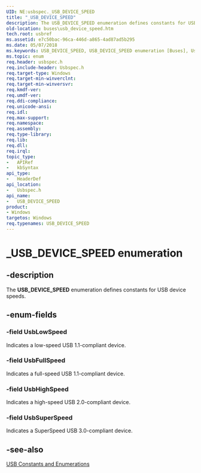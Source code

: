 ```yaml
---
UID: NE:usbspec._USB_DEVICE_SPEED
title: "_USB_DEVICE_SPEED"
description: The USB_DEVICE_SPEED enumeration defines constants for USB device speeds.
old-location: buses\usb_device_speed.htm
tech.root: usbref
ms.assetid: e7c50bac-96ca-446d-a865-4ad87ad5b295
ms.date: 05/07/2018
ms.keywords: USB_DEVICE_SPEED, USB_DEVICE_SPEED enumeration [Buses], UsbFullSpeed, UsbHighSpeed, UsbLowSpeed, UsbSuperSpeed, _USB_DEVICE_SPEED, buses.usb_device_speed, usbspec/USB_DEVICE_SPEED, usbspec/UsbFullSpeed, usbspec/UsbHighSpeed, usbspec/UsbLowSpeed, usbspec/UsbSuperSpeed, usbstrct_c458b58d-fcfa-4082-bbcf-34e22d504ab9.xml
ms.topic: enum
req.header: usbspec.h
req.include-header: Usbspec.h
req.target-type: Windows
req.target-min-winverclnt: 
req.target-min-winversvr: 
req.kmdf-ver: 
req.umdf-ver: 
req.ddi-compliance: 
req.unicode-ansi: 
req.idl: 
req.max-support: 
req.namespace: 
req.assembly: 
req.type-library: 
req.lib: 
req.dll: 
req.irql: 
topic_type:
-	APIRef
-	kbSyntax
api_type:
-	HeaderDef
api_location:
-	Usbspec.h
api_name:
-	USB_DEVICE_SPEED
product:
- Windows
targetos: Windows
req.typenames: USB_DEVICE_SPEED
---
```


# _USB_DEVICE_SPEED enumeration


## -description


The <b>USB_DEVICE_SPEED</b> enumeration defines constants for USB device speeds. 


## -enum-fields




### -field UsbLowSpeed

Indicates a low-speed USB 1.1-compliant device.


### -field UsbFullSpeed

Indicates a full-speed USB 1.1-compliant device.


### -field UsbHighSpeed

Indicates a high-speed USB 2.0-compliant device. 




### -field UsbSuperSpeed

Indicates a SuperSpeed USB 3.0-compliant device. 




## -see-also




<a href="https://msdn.microsoft.com/library/windows/hardware/ff539322">USB Constants and Enumerations</a>
 

 

